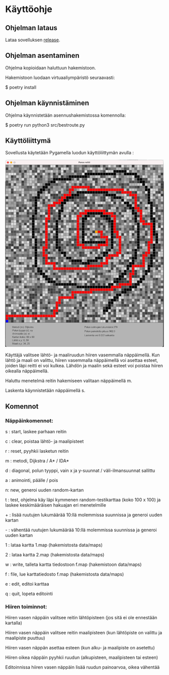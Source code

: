 # Käyttöohje

## Ohjelman lataus

Lataa sovelluksen [release](https://github.com/lautanal/tiralabra/releases/tag/VIIKKO6).

## Ohjelman asentaminen

Ohjelma kopioidaan haluttuun hakemistoon.

Hakemistoon luodaan virtuaaliympäristö seuraavasti:

$ poetry install

## Ohjelman käynnistäminen

Ohjelma käynnistetään asennushakemistossa komennolla:

$ poetry run python3 src/bestroute.py

## Käyttöliittymä

Sovellusta käytetään Pygamella luodun käyttöliittymän avulla :

<img src="png/ui2.png" width="750">

Käyttäjä valitsee lähtö- ja maaliruudun hiiren vasemmalla näppäimellä.  Kun lähtö ja maali on valittu, hiiren vasemmalla näppäimellä voi asettaa esteet, joiden läpi reitti ei voi kulkea.
Lähdön ja maalin sekä esteet voi poistaa hiiren oikealla näppäimellä.

Haluttu menetelmä reitin hakemiseen valitaan näppäimellä m.

Laskenta käynnistetään näppäimellä s.

## Komennot

### Näppäinkomennot:

s : start, laskee parhaan reitin

c : clear, poistaa lähtö- ja maalipisteet

r : reset, pyyhkii lasketun reitin

m : metodi, Dijkstra / A* / IDA*

d : diagonal, polun tyyppi, vain x ja y-suunnat / väli-ilmansuunnat sallittu

a : animointi, päälle / pois

n: new, generoi uuden random-kartan

t : test, ohjelma käy läpi kymmenen random-testikarttaa (koko 100 x 100) ja laskee keskimääräisen hakuajan
    eri menetelmille

\+ : lisää ruutujen lukumäärää 10:llä molemmissa suunnissa ja generoi uuden kartan

\- : vähentää ruutujen lukumäärää 10:llä molemmissa suunnissa ja generoi uuden kartan

1 : lataa kartta 1.map (hakemistosta data/maps)

2 : lataa kartta 2.map (hakemistosta data/maps)

w : write, talleta kartta tiedostoon f.map (hakemistoon data/maps)

f : file, lue karttatiedosto f.map (hakemistosta data/maps)

e : edit, editoi karttaa

q : quit, lopeta editointi

### Hiiren toiminnot:

Hiiren vasen näppäin valitsee reitin lähtöpisteen (jos sitä ei ole ennestään kartalla)

Hiiren vasen näppäin valitsee reitin maalipisteen (kun lähtöpiste on valittu ja maalipiste puuttuu)

Hiiren vasen näppän asettaa esteen (kun alku- ja maalipiste on asetettu)

Hiiren oikea näppäin pyyhkii ruudun (alkupisteen, maalipisteen tai esteen)

Editoinnissa hiiren vasen näppäin lisää ruudun painoarvoa, oikea vähentää





